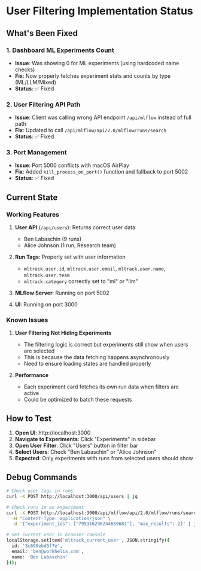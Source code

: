 # User Filtering Implementation Status

## What's Been Fixed

### 1. Dashboard ML Experiments Count
- **Issue**: Was showing 0 for ML experiments (using hardcoded name checks)
- **Fix**: Now properly fetches experiment stats and counts by type (ML/LLM/Mixed)
- **Status**: ✅ Fixed

### 2. User Filtering API Path
- **Issue**: Client was calling wrong API endpoint `/api/mlflow` instead of full path
- **Fix**: Updated to call `/api/mlflow/api/2.0/mlflow/runs/search`
- **Status**: ✅ Fixed

### 3. Port Management
- **Issue**: Port 5000 conflicts with macOS AirPlay
- **Fix**: Added `kill_process_on_port()` function and fallback to port 5002
- **Status**: ✅ Fixed

## Current State

### Working Features
1. **User API** (`/api/users`): Returns correct user data
   - Ben Labaschin (9 runs)
   - Alice Johnson (1 run, Research team)

2. **Run Tags**: Properly set with user information
   - `mltrack.user.id`, `mltrack.user.email`, `mltrack.user.name`, `mltrack.user.team`
   - `mltrack.category` correctly set to "ml" or "llm"

3. **MLflow Server**: Running on port 5002
4. **UI**: Running on port 3000

### Known Issues

1. **User Filtering Not Hiding Experiments**
   - The filtering logic is correct but experiments still show when users are selected
   - This is because the data fetching happens asynchronously
   - Need to ensure loading states are handled properly

2. **Performance**
   - Each experiment card fetches its own run data when filters are active
   - Could be optimized to batch these requests

## How to Test

1. **Open UI**: http://localhost:3000
2. **Navigate to Experiments**: Click "Experiments" in sidebar
3. **Open User Filter**: Click "Users" button in filter bar
4. **Select Users**: Check "Ben Labaschin" or "Alice Johnson"
5. **Expected**: Only experiments with runs from selected users should show

## Debug Commands

```bash
# Check user tags in runs
curl -X POST http://localhost:3000/api/users | jq

# Check runs in an experiment
curl -X POST http://localhost:3000/api/mlflow/api/2.0/mlflow/runs/search \
  -H "Content-Type: application/json" \
  -d '{"experiment_ids": ["795316296244659681"], "max_results": 2}' | jq

# Set current user in browser console
localStorage.setItem('mltrack_current_user', JSON.stringify({
  id: '3c699ebd5f7e',
  email: 'ben@workhelix.com', 
  name: 'Ben Labaschin'
}));
```